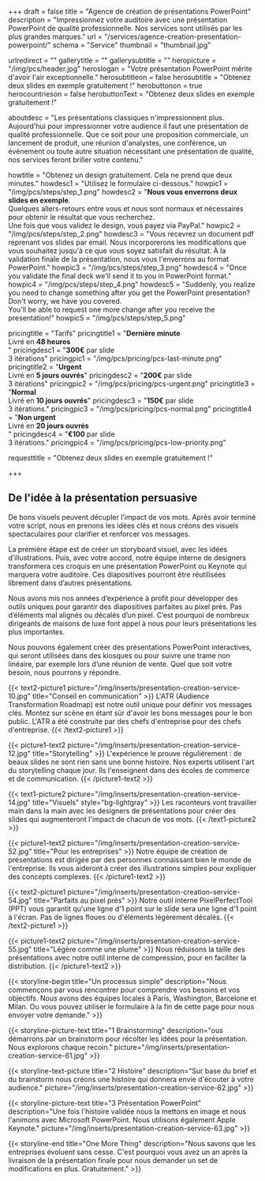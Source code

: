 +++
draft 			= false
title 			= "Agence de création de présentations PowerPoint"
description		= "Impressionnez votre auditoire avec une présentation PowerPoint de qualité professionnelle. Nos services sont utilisés par les plus grandes marques."
url 				= "/services/agence-creation-presentation-powerpoint/"
schema			= "Service"
thumbnail		= "thumbnail.jpg"

urlredirect		= ""
gallerytitle    = ""
gallerysubtitle = ""
heropicture	    = "/img/pcs/header.jpg"
heroslogan      = "Votre présentation PowerPoint mérite d'avoir l'air exceptionnelle."
herosubtitleon  = false
herosubtitle    = "Obtenez deux slides en exemple gratuitement !"
herobuttonon    = true
herocountrieson = false
herobuttonText  = "Obtenez deux slides en exemple gratuitement !"

aboutdesc		= "Les présentations classiques n'impressionnent plus. Aujourd'hui pour impressionner votre audience il faut une présentation de qualité professionnelle. Que ce soit pour une proposition commerciale, un lancement de produit, une réunion d'analystes, une conférence, un événement ou toute autre situation nécessitant une présentation de qualité, nos services feront briller votre contenu."

howtitle		= "Obtenez un design gratuitement. Cela ne prend que deux minutes."
howdesc1		= "Utilisez le formulaire ci-dessous."
howpic1			= "/img/pcs/steps/step_1.png"
howdesc2		= "<b>Nous vous enverrons deux slides en exemple</b>.<br>Quelques allers-retours entre vous et nous sont normaux et nécessaires pour obtenir le résultat que vous recherchez.<br>Une fois que vous validez le design, vous payez via PayPal."
howpic2			= "/img/pcs/steps/step_2.png"
howdesc3		= "Vous recevrez un document pdf reprenant vos slides par email. Nous incorporerons les modifications que vous souhaitez jusqu'à ce que vous soyez satisfait du résultat. À la validation finale de la présentation, nous vous l'enverrons au format PowerPoint."
howpic3			= "/img/pcs/steps/step_3.png"
howdesc4		= "Once you validate the final deck we'll send it to you in PowerPoint format."
howpic4			= "/img/pcs/steps/step_4.png"
howdesc5		= "Suddenly, you realize you need to change something after you get the PowerPoint presentation? Don't worry, we have you covered.<br>You'll be able to request one more change after you receive the presentation!"
howpic5			= "/img/pcs/steps/step_5.png"

pricingtitle		= "Tarifs"
pricingtitle1	= "<strong>Dernière minute</strong><br>Livré en <strong>48 heures</strong><br>"
pricingdesc1		= "<strong>300€</strong> par slide<br>3 itérations"
pricingpic1			= "/img/pcs/pricing/pcs-last-minute.png"
pricingtitle2	= "<strong>Urgent</strong><br>Livré en <strong>5 jours ouvrés</strong>"
pricingdesc2		= "<strong>200€</strong> par slide<br>3 itérations"
pricingpic2			= "/img/pcs/pricing/pcs-urgent.png"
pricingtitle3	= "<strong>Normal</strong><br>Livré en <strong>10 jours ouvrés</strong>"
pricingdesc3		= "<strong>150€</strong> par slide<br>3 itérations."
pricingpic3			= "/img/pcs/pricing/pcs-normal.png"
pricingtitle4	= "<strong>Non urgent</strong><br>Livré en <strong>20 jours ouvrés</strong><br>"
pricingdesc4		= "<strong>€100</strong> par slide<br>3 itérations."
pricingpic4			= "/img/pcs/pricing/pcs-low-priority.png"

requesttitle		= "Obtenez deux slides en exemple gratuitement !"

+++

## De l'idée à la présentation persuasive
De bons visuels peuvent décupler l’impact de vos mots. Après avoir terminé votre script, nous en prenons les idées clés et nous créons des visuels spectaculaires pour clarifier et renforcer vos messages.

La première étape est de créer un storyboard visuel, avec les idées d’illustrations. Puis, avec votre accord, notre équipe interne de designers transformera ces croquis en une présentation PowerPoint ou Keynote qui marquera votre auditoire. Ces diapositives pourront être réutilisées librement dans d’autres présentations.

Nous avons mis nos années d’expérience à profit pour développer des outils uniques pour garantir des diapositives parfaites au pixel près. Pas d’éléments mal alignés ou décalés d’un pixel. C’est pourquoi de nombreux dirigeants de maisons de luxe font appel à nous pour leurs présentations les plus importantes.

Nous pouvons également créer des présentations PowerPoint interactives, qui seront utilisées dans des kiosques ou pour suivre une trame non linéaire, par exemple lors d’une réunion de vente. Quel que soit votre besoin, nous pourrons y répondre.

{{< text2-picture1 picture="/img/inserts/presentation-creation-service-10.jpg" title="Conseil en communication" >}}
L'ATR (Audience Transformation Roadmap) est notre outil unique pour définir vos messages clés. Montez sur scène en étant sûr d'avoir les bons messages pour le bon public. L'ATR a été construite par des chefs d'entreprise pour des chefs d'entreprise.
{{< /text2-picture1 >}}

{{< picture1-text2 picture="/img/inserts/presentation-creation-service-12.jpg" title="Storytelling" >}}
L'expérience le prouve régulièrement : de beaux slides ne sont rien sans une bonne histoire. Nos experts utilisent l'art du storytelling chaque jour. Ils l'enseignent dans des écoles de commerce et de communication.
{{< /picture1-text2 >}}

{{< text1-picture2 picture="/img/inserts/presentation-creation-service-14.jpg" title="Visuels" style="bg-lightgray" >}}
Les raconteurs vont travailler main dans la main avec les designers de présentations pour créer des slides qui augmenteront l'impact de chacun de vos mots.
{{< /text1-picture2 >}}

{{< picture1-text2 picture="/img/inserts/presentation-creation-service-52.jpg" title="Pour les entreprises" >}}
Notre équipe de création de présentations est dirigée par des personnes connaissant bien le monde de l'entreprise. Ils vous aideront à créer des illustrations simples pour expliquer des concepts complexes.
{{< /picture1-text2 >}}

{{< text2-picture1 picture="/img/inserts/presentation-creation-service-54.jpg" title="Parfaits au pixel près" >}}
Notre outil interne PixelPerfectTool (PPT) vous garantit qu'une ligne d'1 point sur le slide sera une ligne d'1 point à l'écran. Pas de lignes floues ou d'éléments légèrement décalés.
{{< /text2-picture1 >}}

{{< picture1-text2 picture="/img/inserts/presentation-creation-service-55.jpg" title="Légère comme une plume" >}}
Nous réduisons la taille des présentations avec notre outil interne de compression, pour en faciliter la distribution.
{{< /picture1-text2 >}}

{{< storyline-begin title="Un processus simple" description="Nous commençons par vous rencontrer pour comprendre vos besoins et vos objectifs. Nous avons des équipes locales à Paris, Washington, Barcelone et Milan. Ou vous pouvez utiliser le formulaire à la fin de cette page pour nous envoyer votre demande." >}}

{{< storyline-picture-text title="1 Brainstorming" description="ous démarrons par un brainstorm pour récolter les idées pour la présentation. Nous explorons chaque recoin." picture="/img/inserts/presentation-creation-service-61.jpg" >}}

{{< storyline-text-picture title="2 Histoire" description="Sur base du brief et du brainstorm nous créons une histoire qui donnera envie d'écouter à votre audience." picture="/img/inserts/presentation-creation-service-62.jpg" >}}

{{< storyline-picture-text title="3 Présentation PowerPoint" description="Une fois l'histoire validée nous la mettons en image et nous l'animons avec Microsoft PowerPoint. Nous utilisons également Apple Keynote." picture="/img/inserts/presentation-creation-service-63.jpg" >}}

{{< storyline-end title="One More Thing" description="Nous savons que les entreprises évoluent sans cesse. C'est pourquoi vous avez un an après la livraison de la présentation finale pour nous demander un set de modifications en plus. Gratuitement." >}}

